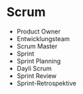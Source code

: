 # Scrum
* Product Owner
* Entwicklungsteam
* Scrum Master
* Sprint
* Sprint Planning
* Dayli Scrum
* Sprint Review
* Sprint-Retrospektive
